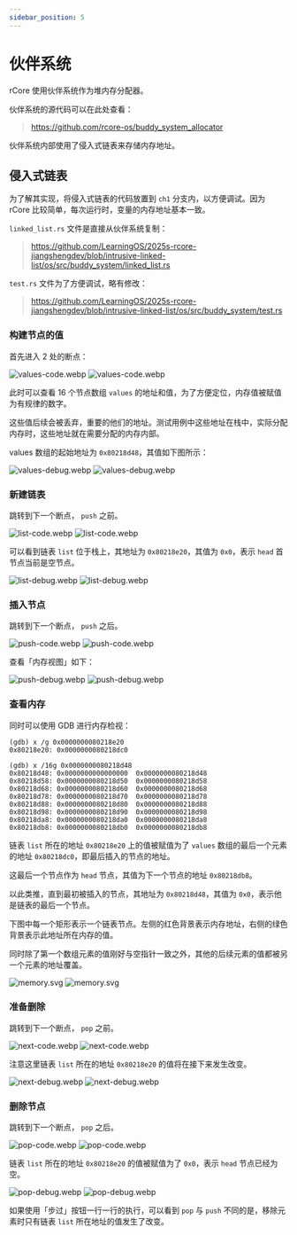 ```yaml
---
sidebar_position: 5
---
```


# 伙伴系统

rCore 使用伙伴系统作为堆内存分配器。

伙伴系统的源代码可以在此处查看：

> https://github.com/rcore-os/buddy_system_allocator

伙伴系统内部使用了侵入式链表来存储内存地址。

## 侵入式链表

为了解其实现，将侵入式链表的代码放置到 `ch1` 分支内，以方便调试。因为 rCore 比较简单，每次运行时，变量的内存地址基本一致。

`linked_list.rs` 文件是直接从伙伴系统复制：

> https://github.com/LearningOS/2025s-rcore-jiangshengdev/blob/intrusive-linked-list/os/src/buddy_system/linked_list.rs

`test.rs` 文件为了方便调试，略有修改：

> https://github.com/LearningOS/2025s-rcore-jiangshengdev/blob/intrusive-linked-list/os/src/buddy_system/test.rs

### 构建节点的值

首先进入 2 处的断点：

![values-code.webp](webp/light/values-code.webp#gh-light-mode-only)
![values-code.webp](webp/dark/values-code.webp#gh-dark-mode-only)

此时可以查看 16 个节点数组 `values` 的地址和值，为了方便定位，内存值被赋值为有规律的数字。

这些值后续会被丢弃，重要的他们的地址。测试用例中这些地址在栈中，实际分配内存时，这些地址就在需要分配的内存内部。

values 数组的起始地址为 `0x80218d48`，其值如下图所示：

![values-debug.webp](webp/light/values-debug.webp#gh-light-mode-only)
![values-debug.webp](webp/dark/values-debug.webp#gh-dark-mode-only)

### 新建链表

跳转到下一个断点， `push` 之前。

![list-code.webp](webp/light/list-code.webp#gh-light-mode-only)
![list-code.webp](webp/dark/list-code.webp#gh-dark-mode-only)

可以看到链表 `list` 位于栈上，其地址为 `0x80218e20`，其值为 `0x0`，表示 `head` 首节点当前是空节点。

![list-debug.webp](webp/light/list-debug.webp#gh-light-mode-only)
![list-debug.webp](webp/dark/list-debug.webp#gh-dark-mode-only)

### 插入节点

跳转到下一个断点， `push` 之后。

![push-code.webp](webp/light/push-code.webp#gh-light-mode-only)
![push-code.webp](webp/dark/push-code.webp#gh-dark-mode-only)

查看「内存视图」如下：

![push-debug.webp](webp/light/push-debug.webp#gh-light-mode-only)
![push-debug.webp](webp/dark/push-debug.webp#gh-dark-mode-only)

### 查看内存

同时可以使用 GDB 进行内存检视：

```
(gdb) x /g 0x0000000080218e20
0x80218e20:	0x0000000080218dc0
```

```
(gdb) x /16g 0x0000000080218d48
0x80218d48:	0x0000000000000000	0x0000000080218d48
0x80218d58:	0x0000000080218d50	0x0000000080218d58
0x80218d68:	0x0000000080218d60	0x0000000080218d68
0x80218d78:	0x0000000080218d70	0x0000000080218d78
0x80218d88:	0x0000000080218d80	0x0000000080218d88
0x80218d98:	0x0000000080218d90	0x0000000080218d98
0x80218da8:	0x0000000080218da0	0x0000000080218da8
0x80218db8:	0x0000000080218db0	0x0000000080218db8
```

链表 `list` 所在的地址 `0x80218e20` 上的值被赋值为了 `values` 数组的最后一个元素的地址 `0x80218dc0`，即最后插入的节点的地址。

这最后一个节点作为 `head` 节点，其值为下一个节点的地址 `0x80218db8`。

以此类推，直到最初被插入的节点，其地址为 `0x80218d48`，其值为 `0x0`，表示他是链表的最后一个节点。

下图中每一个矩形表示一个链表节点。左侧的红色背景表示内存地址，右侧的绿色背景表示此地址所在内存的值。

同时除了第一个数组元素的值刚好与空指针一致之外，其他的后续元素的值都被另一个元素的地址覆盖。

![memory.svg](svg/light/memory.svg#gh-light-mode-only)
![memory.svg](svg/dark/memory.svg#gh-dark-mode-only)

### 准备删除

跳转到下一个断点， `pop` 之前。

![next-code.webp](webp/light/next-code.webp#gh-light-mode-only)
![next-code.webp](webp/dark/next-code.webp#gh-dark-mode-only)

注意这里链表 `list` 所在的地址 `0x80218e20` 的值将在接下来发生改变。

![next-debug.webp](webp/light/next-debug.webp#gh-light-mode-only)
![next-debug.webp](webp/dark/next-debug.webp#gh-dark-mode-only)

### 删除节点

跳转到下一个断点， `pop` 之后。

![pop-code.webp](webp/light/pop-code.webp#gh-light-mode-only)
![pop-code.webp](webp/dark/pop-code.webp#gh-dark-mode-only)

链表 `list` 所在的地址 `0x80218e20` 的值被赋值为了 `0x0`，表示 `head` 节点已经为空。

![pop-debug.webp](webp/light/pop-debug.webp#gh-light-mode-only)
![pop-debug.webp](webp/dark/pop-debug.webp#gh-dark-mode-only)

如果使用「步过」按钮一行一行的执行，可以看到 `pop` 与 `push` 不同的是，移除元素时只有链表 `list` 所在地址的值发生了改变。

